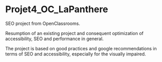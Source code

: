 ﻿# Projet4_OC_LaPanthere
 
 SEO project from OpenClassrooms.
 
 Resumption of an existing project and consequent optimization of accessibility, SEO and performance in general.
 
 The project is based on good practices and google recommendations in terms of SEO and accessibility, especially for the visually impaired.
